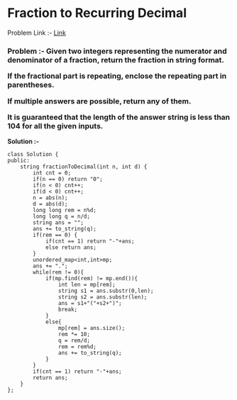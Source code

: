 # Fraction to Recurring Decimal

Problem Link :- [Link](https://leetcode.com/problems/fraction-to-recurring-decimal/)

<h3>
Problem :- Given two integers representing the numerator and denominator of a fraction, return the fraction in string format.

If the fractional part is repeating, enclose the repeating part in parentheses.

If multiple answers are possible, return any of them.

It is guaranteed that the length of the answer string is less than 104 for all the given inputs.
</h3>


**Solution :-**
```
class Solution {
public:
    string fractionToDecimal(int n, int d) {
        int cnt = 0;
        if(n == 0) return "0";
        if(n < 0) cnt++;
        if(d < 0) cnt++;
        n = abs(n);
        d = abs(d);        
        long long rem = n%d;
        long long q = n/d;
        string ans = "";
        ans += to_string(q);
        if(rem == 0) {
            if(cnt == 1) return "-"+ans;
            else return ans;
        }
        unordered_map<int,int>mp;
        ans += ".";
        while(rem != 0){
            if(mp.find(rem) != mp.end()){
                int len = mp[rem];
                string s1 = ans.substr(0,len);
                string s2 = ans.substr(len);
                ans = s1+"("+s2+")";
                break;
            }
            else{
                mp[rem] = ans.size();
                rem *= 10;
                q = rem/d;
                rem = rem%d;
                ans += to_string(q);
            }
        }
        if(cnt == 1) return "-"+ans;
        return ans;
    }
};
```
